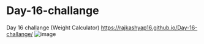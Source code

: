 # Day-16-challange
Day 16 challange (Weight Calculator) https://rajkashyap16.github.io/Day-16-challange/
![image](https://github.com/rajkashyap16/Day-16-challange/assets/78655730/e390754a-3b16-467b-948f-f8a11f238dd3)
